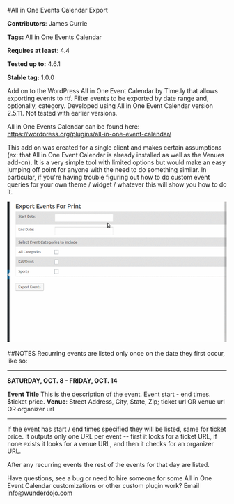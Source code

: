#All in One Events Calendar Export

**Contributors**: James Currie

**Tags:** All in One Events Calendar

**Requires at least**: 4.4 

**Tested up to:** 4.6.1

**Stable tag:** 1.0.0


Add on to the WordPress All in One Event Calendar by Time.ly that allows exporting events to rtf. Filter events to be exported by date range and, optionally, category. Developed using All in One Event Calendar version 2.5.11. Not tested with earlier versions.


All in One Events Calendar can be found here: https://wordpress.org/plugins/all-in-one-event-calendar/


This add on was created for a single client and makes certain assumptions (ex: that All in One Event Calendar is already installed as well as the Venues add-on). It is a very simple tool with limited options but would make an easy jumping off point for anyone with the need to do something similar. In particular, if you're having trouble figuring out how to do custom event queries for your own theme / widget / whatever this will show you how to do it. 

![democast][cast]

[cast]: https://github.com/wunderdojo/all-in-one-events-calendar-export/blob/master/assets/export-events.gif "Democastgit add"

##NOTES
Recurring events are listed only once on the date they first occur, like so:
* * *

**SATURDAY, OCT. 8 - FRIDAY, OCT. 14**

**Event Title**
This is the description of the event. Event start - end times. $ticket price. **Venue**: Street Address, City, State, Zip; ticket url OR venue url OR organizer url
* * *


If the event has start / end times specified they will be listed, same for ticket price. It outputs only one URL per event -- first it looks for a ticket URL, if none exists it looks for a venue URL, and then it checks for an organizer URL.

After any recurring events the rest of the events for that day are listed.

Have questions, see a bug or need to hire someone for some All in One Event Calendar customizations or other custom plugin work? Email <a href='mailto:info@wunderdojo.com'>info@wunderdojo.com</a>

